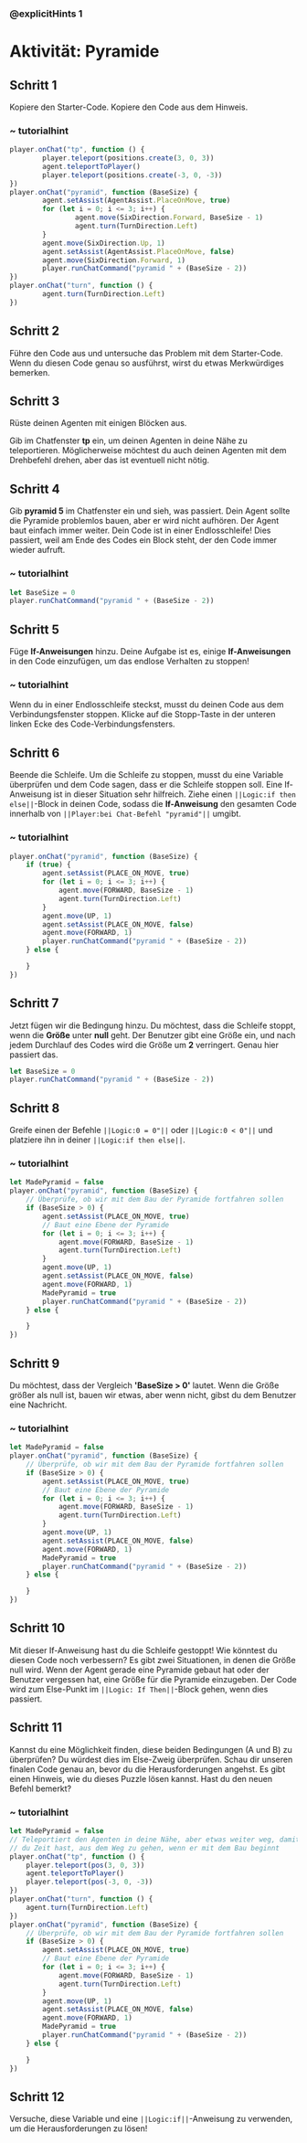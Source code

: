 ### @explicitHints 1

# Aktivität: Pyramide

## Schritt 1
Kopiere den Starter-Code. Kopiere den Code aus dem Hinweis.

### ~ tutorialhint
```javascript
player.onChat("tp", function () {
        player.teleport(positions.create(3, 0, 3))
        agent.teleportToPlayer() 
        player.teleport(positions.create(-3, 0, -3)) 
}) 
player.onChat("pyramid", function (BaseSize) {
        agent.setAssist(AgentAssist.PlaceOnMove, true)
        for (let i = 0; i <= 3; i++) {
                agent.move(SixDirection.Forward, BaseSize - 1)
                agent.turn(TurnDirection.Left)
        } 
        agent.move(SixDirection.Up, 1)
        agent.setAssist(AgentAssist.PlaceOnMove, false)
        agent.move(SixDirection.Forward, 1)
        player.runChatCommand("pyramid " + (BaseSize - 2))
})
player.onChat("turn", function () {
        agent.turn(TurnDirection.Left)
})
```

## Schritt 2
Führe den Code aus und untersuche das Problem mit dem Starter-Code. Wenn du diesen Code genau so ausführst, wirst du etwas Merkwürdiges bemerken.

## Schritt 3
Rüste deinen Agenten mit einigen Blöcken aus.

Gib im Chatfenster **tp** ein, um deinen Agenten in deine Nähe zu teleportieren. Möglicherweise möchtest du auch deinen Agenten mit dem Drehbefehl drehen, aber das ist eventuell nicht nötig.

## Schritt 4
Gib **pyramid 5** im Chatfenster ein und sieh, was passiert. Dein Agent sollte die Pyramide problemlos bauen, aber er wird nicht aufhören. Der Agent baut einfach immer weiter. Dein Code ist in einer Endlosschleife! Dies passiert, weil am Ende des Codes ein Block steht, der den Code immer wieder aufruft.

### ~ tutorialhint
``` javascript
let BaseSize = 0
player.runChatCommand("pyramid " + (BaseSize - 2))
```

## Schritt 5
Füge **If-Anweisungen** hinzu. Deine Aufgabe ist es, einige **If-Anweisungen** in den Code einzufügen, um das endlose Verhalten zu stoppen!

### ~ tutorialhint
Wenn du in einer Endlosschleife steckst, musst du deinen Code aus dem Verbindungsfenster stoppen. Klicke auf die Stopp-Taste in der unteren linken Ecke des Code-Verbindungsfensters.

## Schritt 6
Beende die Schleife. Um die Schleife zu stoppen, musst du eine Variable überprüfen und dem Code sagen, dass er die Schleife stoppen soll. Eine If-Anweisung ist in dieser Situation sehr hilfreich. Ziehe einen ``||Logic:if then else||``-Block in deinen Code, sodass die **If-Anweisung** den gesamten Code innerhalb von ``||Player:bei Chat-Befehl "pyramid"||`` umgibt.

### ~ tutorialhint
```javascript
player.onChat("pyramid", function (BaseSize) {
    if (true) {
        agent.setAssist(PLACE_ON_MOVE, true)
        for (let i = 0; i <= 3; i++) {
            agent.move(FORWARD, BaseSize - 1)
            agent.turn(TurnDirection.Left)
        }
        agent.move(UP, 1)
        agent.setAssist(PLACE_ON_MOVE, false)
        agent.move(FORWARD, 1)
        player.runChatCommand("pyramid " + (BaseSize - 2))
    } else {

    }
})
```

## Schritt 7
Jetzt fügen wir die Bedingung hinzu. Du möchtest, dass die Schleife stoppt, wenn die **Größe** unter **null** geht. Der Benutzer gibt eine Größe ein, und nach jedem Durchlauf des Codes wird die Größe um **2** verringert. Genau hier passiert das.

```javascript
let BaseSize = 0
player.runChatCommand("pyramid " + (BaseSize - 2))
```

## Schritt 8
Greife einen der Befehle ``||Logic:0 = 0"||`` oder ``||Logic:0 < 0"||`` und platziere ihn in deiner ``||Logic:if then else||``.

### ~ tutorialhint
```javascript
let MadePyramid = false
player.onChat("pyramid", function (BaseSize) {
    // Überprüfe, ob wir mit dem Bau der Pyramide fortfahren sollen
    if (BaseSize > 0) {
        agent.setAssist(PLACE_ON_MOVE, true)
        // Baut eine Ebene der Pyramide
        for (let i = 0; i <= 3; i++) {
            agent.move(FORWARD, BaseSize - 1)
            agent.turn(TurnDirection.Left)
        }
        agent.move(UP, 1)
        agent.setAssist(PLACE_ON_MOVE, false)
        agent.move(FORWARD, 1)
        MadePyramid = true
        player.runChatCommand("pyramid " + (BaseSize - 2))
    } else {

    }
})
```

## Schritt 9
Du möchtest, dass der Vergleich **'BaseSize > 0'** lautet. Wenn die Größe größer als null ist, bauen wir etwas, aber wenn nicht, gibst du dem Benutzer eine Nachricht.

### ~ tutorialhint
```javascript
let MadePyramid = false
player.onChat("pyramid", function (BaseSize) {
    // Überprüfe, ob wir mit dem Bau der Pyramide fortfahren sollen
    if (BaseSize > 0) {
        agent.setAssist(PLACE_ON_MOVE, true)
        // Baut eine Ebene der Pyramide
        for (let i = 0; i <= 3; i++) {
            agent.move(FORWARD, BaseSize - 1)
            agent.turn(TurnDirection.Left)
        }
        agent.move(UP, 1)
        agent.setAssist(PLACE_ON_MOVE, false)
        agent.move(FORWARD, 1)
        MadePyramid = true
        player.runChatCommand("pyramid " + (BaseSize - 2))
    } else {

    }
})
```

## Schritt 10
Mit dieser If-Anweisung hast du die Schleife gestoppt! Wie könntest du diesen Code noch verbessern? Es gibt zwei Situationen, in denen die Größe null wird. Wenn der Agent gerade eine Pyramide gebaut hat oder der Benutzer vergessen hat, eine Größe für die Pyramide einzugeben. Der Code wird zum Else-Punkt im ``||Logic: If Then||``-Block gehen, wenn dies passiert.

## Schritt 11
Kannst du eine Möglichkeit finden, diese beiden Bedingungen (A und B) zu überprüfen? Du würdest dies im Else-Zweig überprüfen. Schau dir unseren finalen Code genau an, bevor du die Herausforderungen angehst. Es gibt einen Hinweis, wie du dieses Puzzle lösen kannst. Hast du den neuen Befehl bemerkt?

### ~ tutorialhint
```javascript
let MadePyramid = false
// Teleportiert den Agenten in deine Nähe, aber etwas weiter weg, damit
// du Zeit hast, aus dem Weg zu gehen, wenn er mit dem Bau beginnt
player.onChat("tp", function () {
    player.teleport(pos(3, 0, 3))
    agent.teleportToPlayer()
    player.teleport(pos(-3, 0, -3))
})
player.onChat("turn", function () {
    agent.turn(TurnDirection.Left)
})
player.onChat("pyramid", function (BaseSize) {
    // Überprüfe, ob wir mit dem Bau der Pyramide fortfahren sollen
    if (BaseSize > 0) {
        agent.setAssist(PLACE_ON_MOVE, true)
        // Baut eine Ebene der Pyramide
        for (let i = 0; i <= 3; i++) {
            agent.move(FORWARD, BaseSize - 1)
            agent.turn(TurnDirection.Left)
        }
        agent.move(UP, 1)
        agent.setAssist(PLACE_ON_MOVE, false)
        agent.move(FORWARD, 1)
        MadePyramid = true
        player.runChatCommand("pyramid " + (BaseSize - 2))
    } else {

    }
})
```

## Schritt 12
Versuche, diese Variable und eine ``||Logic:if||``-Anweisung zu verwenden, um die Herausforderungen zu lösen!
